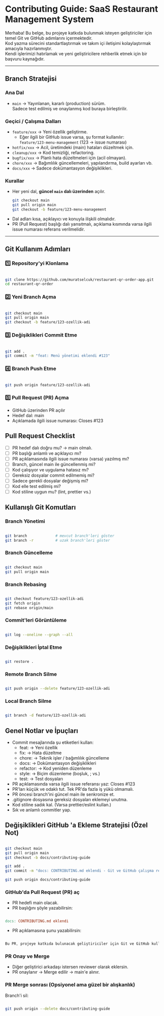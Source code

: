 # Contributing Guide: SaaS Restaurant Management System

Merhaba! Bu belge, bu projeye katkıda bulunmak isteyen geliştiriciler için temel Git ve GitHub adımlarını içermektedir.  
Kod yazma sürecini standartlaştırmak ve takım içi iletişimi kolaylaştırmak amacıyla hazırlanmıştır.  
Kendi işlerimizi hatırlamak ve yeni geliştiricilere rehberlik etmek için bir başvuru kaynağıdır.

---

## Branch Stratejisi

### Ana Dal

- `main` → Yayınlanan, kararlı (production) sürüm.  
  Sadece test edilmiş ve onaylanmış kod buraya birleştirilir.

### Geçici / Çalışma Dalları

- `feature/xxx` → Yeni özellik geliştirme.
    - Eğer ilgili bir GitHub issue varsa, şu format kullanılır:  
      `feature/123-menu-management` (123 → issue numarası)
- `hotfix/xxx` → Acil, üretimdeki (main) hataları düzeltmek için.
- `cleanup/xxx` → Kod temizliği, refactoring.
- `bugfix/xxx` → Planlı hata düzeltmeleri için (acil olmayan).
- `chore/xxx` → Bağımlılık güncellemeleri, yapılandırma, build ayarları vb.
- `docs/xxx` → Sadece dokümantasyon değişiklikleri.

### Kurallar

- Her yeni dal, **güncel `main` dalı üzerinden** açılır.
    ```bash
    git checkout main
    git pull origin main
    git checkout -b feature/123-menu-management
    ```
- Dal adları kısa, açıklayıcı ve konuyla ilişkili olmalıdır.
- PR (Pull Request) başlığı dalı yansıtmalı, açıklama kısmında varsa ilgili issue numarası referans verilmelidir.

---

## Git Kullanım Adımları

### 1️⃣ Repository'yi Klonlama

```bash

git clone https://github.com/muratselcuk/restaurant-qr-order-app.git
cd restaurant-qr-order
```

### 2️⃣ Yeni Branch Açma

```bash

git checkout main
git pull origin main
git checkout -b feature/123-ozellik-adi
```

### 3️⃣ Değişiklikleri Commit Etme

```bash

git add .
git commit -m "feat: Menü yönetimi eklendi #123"
```

### 4️⃣ Branch Push Etme

```bash

git push origin feature/123-ozellik-adi
```

### 5️⃣ Pull Request (PR) Açma

- GitHub üzerinden PR açılır
- Hedef dal: main
- Açıklamada ilgili issue numarası: Closes #123

## Pull Request Checklist

 - [ ] PR hedef dalı doğru mu? → main olmalı.
 - [ ] PR başlığı anlamlı ve açıklayıcı mı?
 - [ ] PR açıklamasında ilgili issue numarası (varsa) yazılmış mı?
 - [ ] Branch, güncel main ile güncellenmiş mi?
 - [ ] Kod çalışıyor ve uygulama hatasız mı?
 - [ ] Gereksiz dosyalar commit edilmemiş mi?
 - [ ] Sadece gerekli dosyalar değişmiş mi?
 - [ ] Kod elle test edilmiş mi?
 - [ ] Kod stiline uygun mu? (lint, prettier vs.)

## Kullanışlı Git Komutları

### Branch Yönetimi

```bash

git branch             # mevcut branch'leri göster
git branch -r          # uzak branch'leri göster
```

### Branch Güncelleme

```bash

git checkout main
git pull origin main
```

### Branch Rebasing

```bash

git checkout feature/123-ozellik-adi
git fetch origin
git rebase origin/main
```

### Commit'leri Görüntüleme

```bash

git log --oneline --graph --all
```

### Değişiklikleri İptal Etme

```bash

git restore .
```

### Remote Branch Silme

```bash

git push origin --delete feature/123-ozellik-adi
```

### Local Branch Silme

```bash

git branch -d feature/123-ozellik-adi
```

## Genel Notlar ve İpuçları

- Commit mesajlarında şu etiketleri kullan:
    - feat: → Yeni özellik
    - fix: → Hata düzeltme
    - chore: → Teknik işler / bağımlılık güncelleme
    - docs: → Dokümantasyon değişiklikleri
    - refactor: → Kod yeniden düzenleme
    - style: → Biçim düzenleme (boşluk, ; vs.)
    - test: → Test dosyaları
- PR açıklamasında varsa ilgili issue referansı yaz: Closes #123
- PR'ları küçük ve odaklı tut. Tek PR'da fazla iş yükü olmamalı.
- PR öncesi branch'ini güncel main ile senkronize et.
- .gitignore dosyasına gereksiz dosyaları eklemeyi unutma.
- Kod stiline sadık kal. (Varsa prettier/eslint kullan.)
- Sık ve anlamlı commitler yap.


## Değişiklikleri GitHub 'a Ekleme Stratejisi (Özel Not)

```bash

git checkout main
git pull origin main
git checkout -b docs/contributing-guide

git add .
git commit -m "docs: CONTRIBUTING.md eklendi - Git ve GitHub çalışma rehberi"

git push origin docs/contributing-guide
```

### GitHub'da Pull Request (PR) aç

- PR hedefi main olacak.
- PR başlığını şöyle yazabilirsin:

```makefile

docs: CONTRIBUTING.md eklendi
```

- PR açıklamasına şunu yazabilirsin:

```CSS

Bu PR, projeye katkıda bulunacak geliştiriciler için Git ve GitHub kullanım rehberini içeren CONTRIBUTING.md dosyasını eklemektedir.
```

### PR Onay ve Merge

- Diğer geliştirici arkadaşı istersen reviewer olarak eklersin.
- PR onaylanır → Merge edilir → main'e alınır.

### PR Merge sonrası (Opsiyonel ama güzel bir alışkanlık)

Branch'i sil:

```bash

git push origin --delete docs/contributing-guide
```
